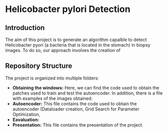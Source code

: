 # Helicobacter pylori Detection
## Introduction
The aim of this project is to generate an algorithm capalble to detect Helicobacter pyori (a bacteria that is located in the stomach) in biopsy images. To do so, our approach involves the creation of 

## Repository Structure

The project is organized into multiple folders:

- **Obtaining the windows:** Here, we can find the code used to obtain the patches used to train and test the autoencoder. In addition, there is a file with examples of the images obtained.
- **Autoencoder:** This file contains the code used to obtain the autoencoder (Dataloader creation, Grid Search for Parameter Optimization,
- **Eavaluation:**
- **Presentation:** This file contains the presentation of the project.
